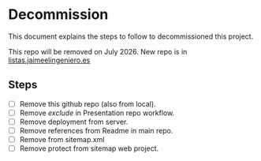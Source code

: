 # Decommission

This document explains the steps to follow to decommissioned this project. 

This repo will be removed on July 2026. New repo is in [listas.jaimeelingeniero.es](https://github.com/jaimemartinmartin15/listas.jaimeelingeniero.es)

## Steps

 - [ ] Remove this github repo (also from local). 
 - [ ] Remove *exclude* in Presentation repo workflow. 
 - [ ] Remove deployment from server. 
 - [ ] Remove references from Readme in main repo. 
 - [ ] Remove from sitemap.xml
 - [ ] Remove protect from sitemap web project.

